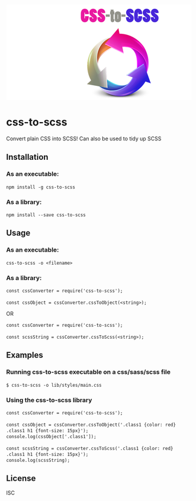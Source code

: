 ![css-to-scss logo](https://github.com/Firebrand/css-to-scss/blob/master/csstoscss3.png)

# css-to-scss

Convert plain CSS into SCSS! Can also be used to tidy up SCSS

## Installation

### As an executable:

```
npm install -g css-to-scss
```

### As a library:

```
npm install --save css-to-scss
```


## Usage

### As an executable:

```
css-to-scss -o <filename>
```

### As a library:

```
const cssConverter = require('css-to-scss');

const cssObject = cssConverter.cssToObject(<string>);
```

OR

```
const cssConverter = require('css-to-scss');

const scssString = cssConverter.cssToScss(<string>);
```


## Examples

### Running css-to-scss executable on a css/sass/scss file

```
$ css-to-scss -o lib/styles/main.css
```

### Using the css-to-scss library


```
const cssConverter = require('css-to-scss');

const cssObject = cssConverter.cssToObject('.class1 {color: red} .class1 h1 {font-size: 15px}');
console.log(cssObject['.class1']);

const scssString = cssConverter.cssToScss('.class1 {color: red} .class1 h1 {font-size: 15px}');
console.log(scssString);
```

## License

ISC
